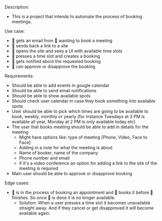 Description:
- This is a project that intends to automate the process of booking meetings.

Use case:
- :woman: gets an email from :man: wanting to book a meeting
- :woman: sends back a link to a site 
- :man: opens the site and sees a UI with available time slots
- :man: presses a time slot and creates a booking
- :woman: gets notified about the requested booking
- :woman: can approve or disapprove the booking

Requirements:
- Should be able to add events in google calendar
- Should be able to send email notifications
- Should be able to show available spots
- Should check user calendar in case they book something into available spots
- User should be able to pick which times are going to be available to book, weekly, monthly or yearly (for instance Tuesdays at 3 PM is available all year, Monday at 2 PM is only available today etc)
- The user that books meeting should be able to add in details for the meeting
    - Might have options like: type of meeting [Phone, Video, Face to Face]
    - Adding in a note for what the meeting is about 
    - Name of booker, name of the company
    - Phone number and email
    - if it's a video conference an option for adding a link to the site of the meeting is required
- Main user should be able to approve or disapprove booking 

Edge cases:
- :woman: is in the process of booking an appointment and :man: books it before :woman: finishes. So once :woman: is done it is no longer available.
    - Solution: When a user presses a time slot it becomes unavailable straight away. And if they cancel or get disapproved it will become available again.
